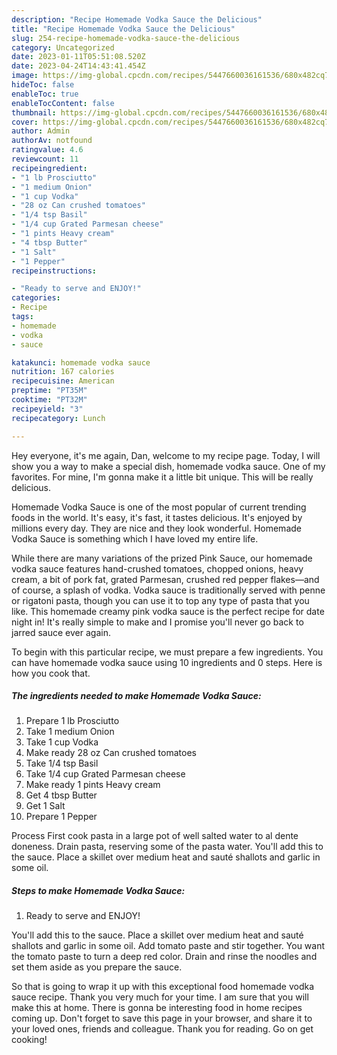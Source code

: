 ```yaml
---
description: "Recipe Homemade Vodka Sauce the Delicious"
title: "Recipe Homemade Vodka Sauce the Delicious"
slug: 254-recipe-homemade-vodka-sauce-the-delicious
category: Uncategorized
date: 2023-01-11T05:51:08.520Z
date: 2023-04-24T14:43:41.454Z
image: https://img-global.cpcdn.com/recipes/5447660036161536/680x482cq70/homemade-vodka-sauce-recipe-main-photo.jpg
hideToc: false
enableToc: true
enableTocContent: false
thumbnail: https://img-global.cpcdn.com/recipes/5447660036161536/680x482cq70/homemade-vodka-sauce-recipe-main-photo.jpg
cover: https://img-global.cpcdn.com/recipes/5447660036161536/680x482cq70/homemade-vodka-sauce-recipe-main-photo.jpg
author: Admin
authorAv: notfound
ratingvalue: 4.6
reviewcount: 11
recipeingredient:
- "1 lb Prosciutto"
- "1 medium Onion"
- "1 cup Vodka"
- "28 oz Can crushed tomatoes"
- "1/4 tsp Basil"
- "1/4 cup Grated Parmesan cheese"
- "1 pints Heavy cream"
- "4 tbsp Butter"
- "1 Salt"
- "1 Pepper"
recipeinstructions:

- "Ready to serve and ENJOY!"
categories:
- Recipe
tags:
- homemade
- vodka
- sauce

katakunci: homemade vodka sauce 
nutrition: 167 calories
recipecuisine: American
preptime: "PT35M"
cooktime: "PT32M"
recipeyield: "3"
recipecategory: Lunch

---
```



Hey everyone, it's me again, Dan, welcome to my recipe page. Today, I will show you a way to make a special dish, homemade vodka sauce. One of my favorites. For mine, I'm gonna make it a little bit unique. This will be really delicious.

Homemade Vodka Sauce is one of the most popular of current trending foods in the world. It's easy, it's fast, it tastes delicious. It's enjoyed by millions every day. They are nice and they look wonderful. Homemade Vodka Sauce is something which I have loved my entire life.

While there are many variations of the prized Pink Sauce, our homemade vodka sauce features hand-crushed tomatoes, chopped onions, heavy cream, a bit of pork fat, grated Parmesan, crushed red pepper flakes—and of course, a splash of vodka. Vodka sauce is traditionally served with penne or rigatoni pasta, though you can use it to top any type of pasta that you like. This homemade creamy pink vodka sauce is the perfect recipe for date night in! It&#39;s really simple to make and I promise you&#39;ll never go back to jarred sauce ever again.


To begin with this particular recipe, we must prepare a few ingredients. You can have homemade vodka sauce using 10 ingredients and 0 steps. Here is how you cook that.

<!--inarticleads1-->

##### The ingredients needed to make Homemade Vodka Sauce:

1. Prepare 1 lb Prosciutto
1. Take 1 medium Onion
1. Take 1 cup Vodka
1. Make ready 28 oz Can crushed tomatoes
1. Take 1/4 tsp Basil
1. Take 1/4 cup Grated Parmesan cheese
1. Make ready 1 pints Heavy cream
1. Get 4 tbsp Butter
1. Get 1 Salt
1. Prepare 1 Pepper


Process First cook pasta in a large pot of well salted water to al dente doneness. Drain pasta, reserving some of the pasta water. You&#39;ll add this to the sauce. Place a skillet over medium heat and sauté shallots and garlic in some oil. 

<!--inarticleads2-->

##### Steps to make Homemade Vodka Sauce:


1. Ready to serve and ENJOY!

You&#39;ll add this to the sauce. Place a skillet over medium heat and sauté shallots and garlic in some oil. Add tomato paste and stir together. You want the tomato paste to turn a deep red color. Drain and rinse the noodles and set them aside as you prepare the sauce. 

So that is going to wrap it up with this exceptional food homemade vodka sauce recipe. Thank you very much for your time. I am sure that you will make this at home. There is gonna be interesting food in home recipes coming up. Don't forget to save this page in your browser, and share it to your loved ones, friends and colleague. Thank you for reading. Go on get cooking!
